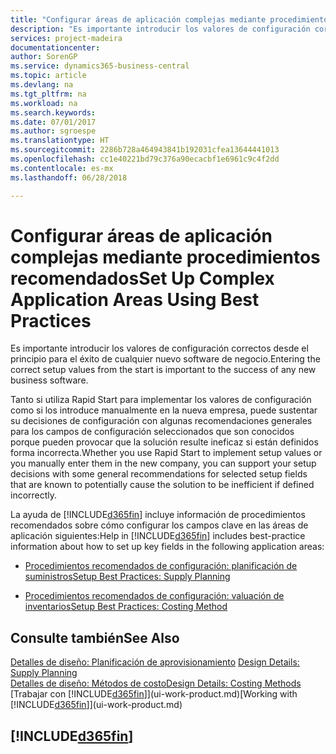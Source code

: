 ```yaml
---
title: "Configurar áreas de aplicación complejas mediante procedimientos recomendados | Documentos de Microsoft"
description: "Es importante introducir los valores de configuración correctos desde el principio para el éxito de cualquier nuevo software de negocio."
services: project-madeira
documentationcenter: 
author: SorenGP
ms.service: dynamics365-business-central
ms.topic: article
ms.devlang: na
ms.tgt_pltfrm: na
ms.workload: na
ms.search.keywords: 
ms.date: 07/01/2017
ms.author: sgroespe
ms.translationtype: HT
ms.sourcegitcommit: 2286b728a464943841b192031cfea13644441013
ms.openlocfilehash: cc1e40221bd79c376a90ecacbf1e6961c9c4f2dd
ms.contentlocale: es-mx
ms.lasthandoff: 06/28/2018

---
```

# <a name="set-up-complex-application-areas-using-best-practices"></a><span data-ttu-id="86f93-103">Configurar áreas de aplicación complejas mediante procedimientos recomendados</span><span class="sxs-lookup"><span data-stu-id="86f93-103">Set Up Complex Application Areas Using Best Practices</span></span>
<span data-ttu-id="86f93-104">Es importante introducir los valores de configuración correctos desde el principio para el éxito de cualquier nuevo software de negocio.</span><span class="sxs-lookup"><span data-stu-id="86f93-104">Entering the correct setup values from the start is important to the success of any new business software.</span></span>  

 <span data-ttu-id="86f93-105">Tanto si utiliza Rapid Start para implementar los valores de configuración como si los introduce manualmente en la nueva empresa, puede sustentar su decisiones de configuración con algunas recomendaciones generales para los campos de configuración seleccionados que son conocidos porque pueden provocar que la solución resulte ineficaz si están definidos forma incorrecta.</span><span class="sxs-lookup"><span data-stu-id="86f93-105">Whether you use Rapid Start to implement setup values or you manually enter them in the new company, you can support your setup decisions with some general recommendations for selected setup fields that are known to potentially cause the solution to be inefficient if defined incorrectly.</span></span>  

 <span data-ttu-id="86f93-106">La ayuda de [!INCLUDE[d365fin](includes/d365fin_md.md)] incluye información de procedimientos recomendados sobre cómo configurar los campos clave en las áreas de aplicación siguientes:</span><span class="sxs-lookup"><span data-stu-id="86f93-106">Help in [!INCLUDE[d365fin](includes/d365fin_md.md)] includes best-practice information about how to set up key fields in the following application areas:</span></span>  

-   [<span data-ttu-id="86f93-107">Procedimientos recomendados de configuración: planificación de suministros</span><span class="sxs-lookup"><span data-stu-id="86f93-107">Setup Best Practices: Supply Planning</span></span>](setup-best-practices-supply-planning.md)  

-   [<span data-ttu-id="86f93-108">Procedimientos recomendados de configuración: valuación de inventarios</span><span class="sxs-lookup"><span data-stu-id="86f93-108">Setup Best Practices: Costing Method</span></span>](setup-best-practices-costing-method.md)  

## <a name="see-also"></a><span data-ttu-id="86f93-109">Consulte también</span><span class="sxs-lookup"><span data-stu-id="86f93-109">See Also</span></span>  
<span data-ttu-id="86f93-110">[Detalles de diseño: Planificación de aprovisionamiento](design-details-supply-planning.md) </span><span class="sxs-lookup"><span data-stu-id="86f93-110">[Design Details: Supply Planning](design-details-supply-planning.md) </span></span>  
[<span data-ttu-id="86f93-111">Detalles de diseño: Métodos de costo</span><span class="sxs-lookup"><span data-stu-id="86f93-111">Design Details: Costing Methods</span></span>](design-details-costing-methods.md)  
<span data-ttu-id="86f93-112">[Trabajar con [!INCLUDE[d365fin](includes/d365fin_md.md)]](ui-work-product.md)</span><span class="sxs-lookup"><span data-stu-id="86f93-112">[Working with [!INCLUDE[d365fin](includes/d365fin_md.md)]](ui-work-product.md)</span></span>

## [!INCLUDE[d365fin](includes/free_trial_md.md)]  
 

